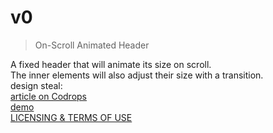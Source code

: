 # v0

> On-Scroll Animated Header

A fixed header that will animate its size on scroll. \
The inner elements will also adjust their size with a transition. \
design steal: \
[article on Codrops](http://tympanus.net/codrops/?p=15321) \
[demo](http://tympanus.net/Blueprints/AnimatedHeader/) \
[LICENSING & TERMS OF USE](http://tympanus.net/codrops/licensing/)